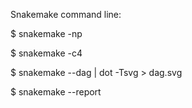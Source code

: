 Snakemake command line:

$ snakemake -np

$ snakemake -c4

$ snakemake --dag | dot -Tsvg > dag.svg

$ snakemake --report

